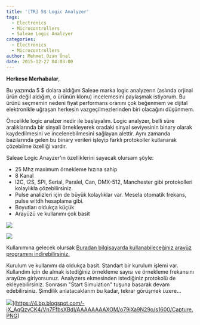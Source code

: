 ```yaml
---
title: '[TR] 5$ Logic Analyzer'
tags:
  - Electronics
  - Microcontrollers
  - Saleae Logic Analzyer
categories:
  - Electronics
  - Microcontrollers
author: Mehmet Ozan Ünal
date: 2015-12-27 04:03:00
---
```


**Herkese Merhabalar**,

Bu yazımda 5 $ dolara aldığım Saleae marka logic analyzerın (aslında orjinal
ürün değil aldığım, o ürünün klonu) incelemesini paylaşmak istiyorum. Bu ürünü
seçmemin nedeni fiyat performans oranını çok beğenmem ve dijital elektronikle
uğraşan herkesin vazgeçilmezlerinden biri olacağını düşünmem.

Öncelikle logic analzer nedir ile başlayalım. Logic analyzer, belli süre
aralıklarında bir sinyali örnekleyerek oradaki sinyal seviyesinin binary olarak
kaydedilmesini ve incelenebilmesini sağlayan alettir. Aynı zamanda bazılarında
gelen bu binary verileri işleyip farklı protokoller kullanarak çözebilme
özelliği vardır.

Saleae Logic Anayzer'ın özelliklerini sayacak olursam şöyle:

- 25 Mhz maximum örnekleme hızına sahip
- 8 Kanal
- I2C, I2S, SPI, Serial, Paralel, Can, DMX-512, Manchester gibi protokolleri
  kolaylıkla çözebilirsiniz. 
- Pulse analizleri için de büyük kolaylıklar var. Mesela otomatik frekans, pulse
  witdh hesaplama gibi.
- Boyutları oldukça küçük 
- Arayüzü ve kullanımı çok basit

![](https://2.bp.blogspot.com/-RhHxd7MZ3oM/Vn7H3kyh5EI/AAAAAAAAXSE/UXlBnXPFJuk/s720/IMG_20151226_182649.jpg)

![](https://1.bp.blogspot.com/-bdfoLWthbGA/Vn7H3nbshVI/AAAAAAAAXSE/44ZxMB7uH_8/7320/IMG_20151226_182724.jpg)

Kullanımına gelecek olursak
[Buradan bilgisayarda kullanabileceğiniz arayüz programını indirebilirsiniz.](https://www.saleae.com/downloads)

Kurulum ve kullanımı da oldukça basit. Standart bir kurulum işlemi var.
Kullandım için de almak istediğiniz örnekleme sayısı ve örnekleme frekansını
arayüze giriyorsunuz. Analyzers ekmesinden istediğiniz protokolü de
ekleyebilirsiniz. Sonrasın "Start Simulation" tuşuna basarak devam
edebilirsiniz. Şimdilik anlatacaklarım bu kadar, tekrar görüşmek üzere...

![](https://4.bp.blogspot.com/-iX_AqQzvCK4/Vn7FfbsXBdI/AAAAAAAAXOM/o79jXa9N29o/s640/Capture.PNG)](https://4.bp.blogspot.com/-iX_AqQzvCK4/Vn7FfbsXBdI/AAAAAAAAXOM/o79jXa9N29o/s1600/Capture.PNG)
